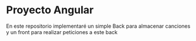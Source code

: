 # Proyecto Angular
En este repositorio implementaré un simple Back para almacenar canciones y un front para realizar peticiones a este back
